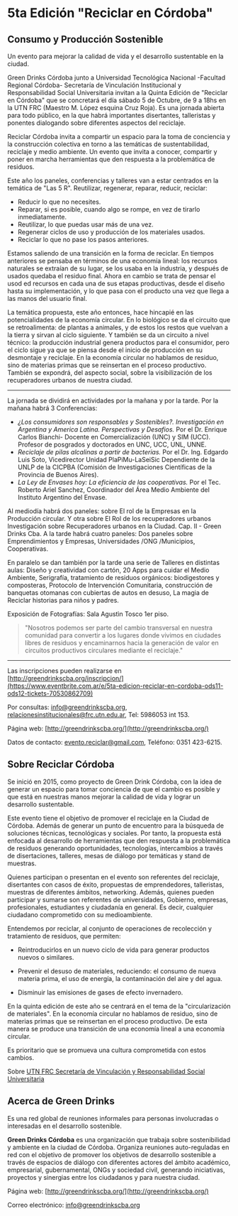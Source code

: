 # 5ta Edición "Reciclar en Córdoba"

## Consumo y Producción Sostenible

Un evento para mejorar la calidad de vida y el desarrollo sustentable en la ciudad.

Green Drinks Córdoba junto a Universidad Tecnológica Nacional -Facultad
Regional Córdoba- Secretaría de Vinculación Institucional y
Responsabilidad Social Universitaria invitan a la Quinta Edición de
\"Reciclar en Córdoba\" que se concretará el día sábado 5 de Octubre,
de 9 a 18hs en la UTN FRC (Maestro M. López esquina Cruz Roja). Es una
jornada abierta para todo público, en la que habrá importantes
disertantes, talleristas y ponentes dialogando sobre diferentes aspectos
del reciclaje.

Reciclar Córdoba invita a compartir un espacio para la toma de
conciencia y la construcción colectiva en torno a las temáticas de
sustentabilidad, reciclaje y medio ambiente. Un evento que invita a
conocer, compartir y poner en marcha herramientas que den respuesta a la
problemática de residuos.

Este año los paneles, conferencias y talleres van a estar centrados en la temática de "Las 5 R".
Reutilizar, regenerar, reparar, reducir, reciclar:

+ Reducir lo que no necesites.
+ Reparar, si es posible, cuando algo se rompe, en vez de tirarlo inmediatamente.
+ Reutilizar, lo que puedas usar más de una vez.
+ Regenerar ciclos de uso y producción de los materiales usados.
+ Reciclar lo que no pase los pasos anteriores.

Estamos saliendo de una transición en la forma de reciclar. En tiempos anteriores se pensaba en términos de
una economía lineal: los recursos naturales se extraían de su lugar, se los usaba en la
industria, y después de usados quedaba el residuo final.
Ahora en cambio se trata de pensar el usod ed recursos en cada una de sus etapas
productivas, desde el diseño hasta su implementación, y lo que pasa con el producto
una vez que llega a las manos del usuario final.

La temática propuesta, este año entonces, hace hincapié en las potencialidades de la economía circular.
En lo biológico se da el circuito que se retroalimenta: de plantas a animales, y de
estos los restos que vuelvan a la tierra y sirvan al ciclo siguiente.
Y también se da un circuito a nivel técnico: la producción industrial genera
productos para el consumidor, pero el ciclo sigue ya que se piensa desde el inicio de
producción en su desmontaje y reciclaje.
En la economía circular no hablamos de residuo, sino de materias primas que se reinsertan en el proceso productivo.
También se expondrá, del aspecto social, sobre la visibilización de los recuperadores urbanos de nuestra ciudad.

******

La jornada se dividirá en actividades por la mañana y por la tarde.
Por la mañana habrá 3 Conferencias:

+ *¿Los consumidores son responsables y Sostenibles?. Investigación en Argentina y America Latina.  Perspectivas y Desafios.* Por el Dr. Enrique Carlos Bianchi- Docente en Comercialización (UNC) y SIM (UCC). Profesor de posgrados y doctorados en UNC, UCC, UNL, UNNE.
+ *Reciclaje de pilas alcalinas a partir de bacterias.* Por el Dr. Ing. Edgardo Luis Soto, Vicedirector Unidad PlaPiMu-LaSeiSic Dependiente de la UNLP de la CICPBA (Comisión de Investigaciones Científicas de la Provincia de Buenos Aires).
+ *La Ley de Envases hoy: La eficiencia de las cooperativas.* Por el Tec. Roberto Ariel Sanchez, Coordinador del Área Medio Ambiente del Instituto Argentino del Envase.

Al mediodía habrá dos paneles: sobre El rol de la Empresas en la Producción circular.
Y otra sobre El Rol de los recuperadores urbanos Investigación sobre Recuperadores urbanos en la Ciudad. Cap. II - Green Drinks Cba.
A la tarde habrá cuatro paneles: Dos paneles sobre Emprendimientos y Empresas, Universidades /ONG /Municipios, Cooperativas.

En paralelo se dan también por la tarde una serie de Talleres en distintas aulas: Diseño y creatividad con cartón, 20 Apps para cuidar el Medio Ambiente, Serigrafía, tratamiento de residuos orgánicos: biodigestores y composteras, Protocolo de Intervención Comunitaria, construcción de banquetas otomanas con cubiertas de autos en desuso, La magia de Reciclar historias para niños y padres.

Exposición de Fotografías: Sala Agustìn Tosco 1er piso.

> "Nosotros podemos ser parte del cambio transversal en nuestra comunidad para convertir a los lugares donde vivimos en ciudades libres de residuos y encaminarnos hacia la generación de valor en circuitos productivos circulares mediante el reciclaje."

******

Las inscripciones pueden realizarse en [http://greendrinkscba.org/inscripcion/](https://www.eventbrite.com.ar/e/5ta-edicion-reciclar-en-cordoba-ods11-ods12-tickets-70530862709)

Por consultas: [info@greendrinkscba.org](info@greendrinkscba.org), [relacionesinstitucionales@frc.utn.edu.ar](mailto:relacionesinstitucionales@frc.utn.edu.ar), Tel: 5986053 int 153.

Página web: [http://greendrinkscba.org/](http://greendrinkscba.org/)

Datos de contacto: [evento.reciclar@gmail.com](mailto:evento.reciclar@gmail.com), Teléfono: 0351 423-6215.

## Sobre Reciclar Córdoba

Se inició en 2015, como proyecto de Green Drink Córdoba, con la idea de
generar un espacio para tomar conciencia de que el cambio es posible y
que está en nuestras manos mejorar la calidad de vida y lograr un
desarrollo sustentable.

Este evento tiene el objetivo de promover el reciclaje en la Ciudad de
Córdoba. Además de generar un punto de encuentro para la búsqueda de
soluciones técnicas, tecnológicas y sociales. Por tanto, la propuesta
está enfocada al desarrollo de herramientas que den respuesta a la
problemática de residuos generando oportunidades, tecnologías,
intercambios a través de disertaciones, talleres, mesas de diálogo por
temáticas y stand de muestras.

Quienes participan o presentan en el evento son referentes del
reciclaje, disertantes con casos de éxito, propuestas de emprendedores,
talleristas, muestras de diferentes ámbitos, networking. Además, quienes
pueden participar y sumarse son referentes de universidades, Gobierno,
empresas, profesionales, estudiantes y ciudadanía en general. Es decir,
cualquier ciudadano comprometido con su medioambiente.

Entendemos por reciclar, al conjunto de operaciones de recolección y tratamiento de residuos, que permiten:

-   Reintroducirlos en un nuevo ciclo de vida para generar productos nuevos o similares.

-   Prevenir el desuso de materiales, reduciendo: el consumo de nueva materia prima, el uso de energía, la contaminación del aire y del agua.

-   Disminuir las emisiones de gases de efecto invernadero.

En la quinta edición de este año se centrará en el tema de la
"circularización de materiales". En la economía circular no hablamos de
residuo, sino de materias primas que se reinsertan en el proceso
productivo. De esta manera se produce una transición de una economía
lineal a una economía circular.

Es prioritario que se promueva una cultura comprometida con estos cambios.

Sobre [UTN FRC Secretaría de Vinculación y Responsabilidad Social Universitaria](https://www.frc.utn.edu.ar/secretarias/riyrsu/)

## Acerca de Green Drinks

Es una red global de reuniones informales para personas involucradas o
interesadas en el desarrollo sostenible.

**Green Drinks Córdoba** es una organización que trabaja sobre
sostenibilidad y ambiente en la ciudad de Córdoba. Organiza reuniones
auto-reguladas en red con el objetivo de promover los objetivos de
desarrollo sostenible a través de espacios de diálogo con diferentes
actores del ámbito académico, empresarial, gubernamental, ONGs y
sociedad civil, generando iniciativas, proyectos y sinergias entre los
ciudadanos y para nuestra ciudad.

Página web: [http://greendrinkscba.org/](http://greendrinkscba.org/)

Correo electrónico: [info@greendrinkscba.org](mailto:info@greendrinkscba.org)
